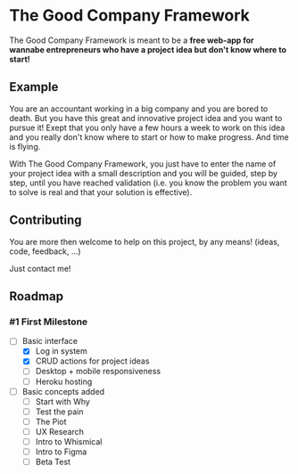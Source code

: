# The Good Company Framework 

The Good Company Framework is meant to be a **free web-app for wannabe entrepreneurs who have a project idea but don't know where to start!**

## Example

You are an accountant working in a big company and you are bored to death. But you have this great and innovative project idea and you want to pursue it!
Exept that you only have a few hours a week to work on this idea and you really don't know where to start or how to make progress. And time is flying.

With The Good Company Framework, you just have to enter the name of your project idea with a small description and you will be guided, step by step, until you have reached validation (i.e. you know the problem you want to solve is real and that your solution is effective).

## Contributing

You are more then welcome to help on this project, by any means! (ideas, code, feedback, ...)

Just contact me!

## Roadmap

### #1 First Milestone

- [ ] Basic interface
  - [x] Log in system
  - [x] CRUD actions for project ideas
  - [ ] Desktop + mobile responsiveness
  - [ ] Heroku hosting

- [ ] Basic concepts added
  - [ ] Start with Why
  - [ ] Test the pain
  - [ ] The Piot
  - [ ] UX Research
  - [ ] Intro to Whismical
  - [ ] Intro to Figma
  - [ ] Beta Test
